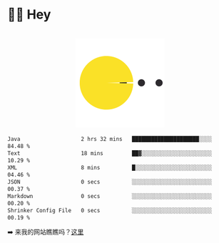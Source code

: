 
# 👋🏻 Hey
<div align="center">
	<br>
	<img src="https://raw.githubusercontent.com/Aniket965/Aniket965/master/pacman.svg?sanitize=true" width="200" height="200">
	<br>
</div>

<!--START_SECTION:waka-->

```text
Java                   2 hrs 32 mins   █████████████████████░░░░   84.48 %
Text                   18 mins         ██▓░░░░░░░░░░░░░░░░░░░░░░   10.29 %
XML                    8 mins          █░░░░░░░░░░░░░░░░░░░░░░░░   04.46 %
JSON                   0 secs          ░░░░░░░░░░░░░░░░░░░░░░░░░   00.37 %
Markdown               0 secs          ░░░░░░░░░░░░░░░░░░░░░░░░░   00.20 %
Shrinker Config File   0 secs          ░░░░░░░░░░░░░░░░░░░░░░░░░   00.19 %
```

<!--END_SECTION:waka-->

 ➡️  来我的网站瞧瞧吗？[这里](https://www.shaolongfei.com)
